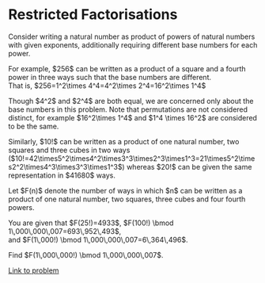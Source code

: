 # Restricted Factorisations

<p>Consider writing a natural number as product of powers of natural numbers with given exponents, additionally requiring different base numbers for each power.</p>

<p>For example, $256$ can be written as a product of a square and a fourth power in three ways such that the base numbers are different.<br />
That is, $256=1^2\times 4^4=4^2\times 2^4=16^2\times 1^4$</p>

<p>Though $4^2$ and $2^4$ are both equal, we are concerned only about the base numbers in this problem. Note that permutations are not considered distinct, for example $16^2\times 1^4$ and $1^4 \times 16^2$ are considered to be the same.</p>

<p>Similarly, $10!$ can be written as a product of one natural number, two squares and three cubes in two ways ($10!=42\times5^2\times4^2\times3^3\times2^3\times1^3=21\times5^2\times2^2\times4^3\times3^3\times1^3$) whereas $20!$ can be given the same representation in $41680$ ways.</p>

<p>Let $F(n)$ denote the number of ways in which $n$ can be written as a product of one natural number, two squares, three cubes and four fourth powers.</p>

<p>You are given that $F(25!)=4933$, $F(100!) \bmod 1\,000\,000\,007=693\,952\,493$,<br />
and $F(1\,000!) \bmod 1\,000\,000\,007=6\,364\,496$.</p>

<p>Find $F(1\,000\,000!) \bmod 1\,000\,000\,007$.</p>

[Link to problem](https://projecteuler.net/problem=636)

